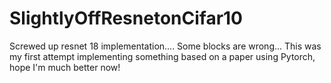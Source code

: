 # SlightlyOffResnetonCifar10
Screwed up resnet 18 implementation.... Some blocks are wrong... This was my first attempt implementing something based on a paper using Pytorch, hope I'm much better now!
